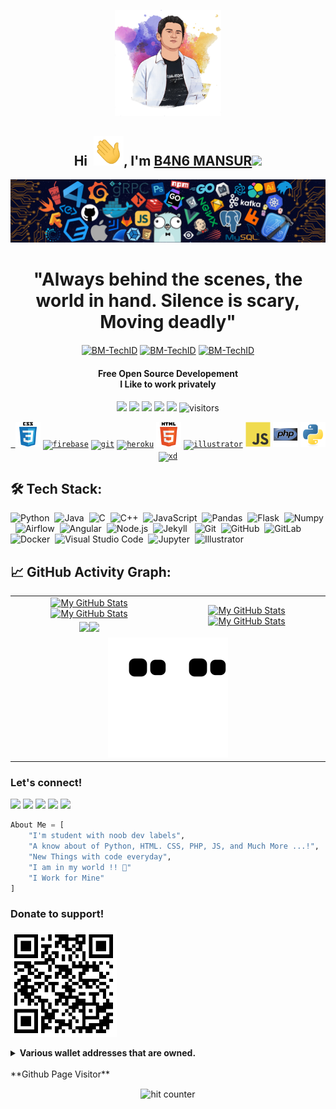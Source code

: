 <p align="center"><a href="#"><img src="https://github.com/BM-TechID/BM-TechID/blob/main/logo/bgmsr.png" alt="BM-TechID" width="170" height="170"/></a></p>

<h2 align="center">Hi  &nbsp;<a href="#"><img src="https://raw.githubusercontent.com/BM-TechID/BM-TechID/master/Hi.gif" width="48px"></a>, I'm <a href="https://www.instagram.com/bg_msr/"> B4N6 MANSUR<img src="https://emojis.slackmojis.com/emojis/images/1495224255/2288/christmas_parrot.gif?1495224255" width="30"/></a></h2> 

[![](./header.png)](#)

<h1 align="center"> "Always behind the scenes, the world in hand. Silence is scary, Moving deadly"</h1>

<p align="center">
<a href="#" target="blank"><img align="center" src="https://cdn.jsdelivr.net/npm/simple-icons@3.0.1/icons/codepen.svg" alt="BM-TechID" height="30" width="40" /></a>
<a href="#" target="blank"><img align="center" src="https://cdn.jsdelivr.net/npm/simple-icons@3.0.1/icons/dev-dot-to.svg" alt="BM-TechID" height="30" width="40" /></a>
<a href="#" target="blank"><img align="center" src="https://cdn.jsdelivr.net/npm/simple-icons@3.0.1/icons/hackerrank.svg" alt="BM-TechID" height="30" width="40" /></a>
</p>

<h4 align="center">Free Open Source Developement <br> I Like to work privately</h4>

<p align="center">
    <a href="https://github.com/BM-TechID/BM-TechID"><img src="https://img.shields.io/badge/status-updating-brightgreen.svg"></a>
    <a href="https://github.com/python/cpython"><img src="https://img.shields.io/badge/Python-3.10-FF1493.svg"></a>
    <a href="https://github.com/BM-TechID/BM-TechID/graphs/contributors"><img src="https://img.shields.io/github/contributors/BM-TechID/BM-TechID?color=blue"></a>
    <a href="https://github.com/BM-TechID"><img src="https://img.shields.io/github/stars/BM-TechID.svg?color=blue&logo=github"></a>
    <a href="https://github.com/BM-TechID/BM-TechID/network/members"><img src="https://img.shields.io/github/forks/BM-TechID/BM-TechID.svg?color=blue&logo=github"></a>
    <img src="https://visitor-badge.laobi.icu/badge?page_id=BM-TechID.BM-TechID" alt="visitors"/>
</p>

<p align="center"><code><a href="https://www.w3schools.com/css/" target="_blank"> <img src="https://raw.githubusercontent.com/devicons/devicon/master/icons/css3/css3-original-wordmark.svg" alt="css3" width="40" height="40"/></a></code>&nbsp;<code><a href="https://firebase.google.com/" target="_blank"><img src="https://www.vectorlogo.zone/logos/firebase/firebase-icon.svg" alt="firebase" width="40" height="40"/></a></code>&nbsp;<code><a href="https://git-scm.com/" target="_blank"><img src="https://www.vectorlogo.zone/logos/git-scm/git-scm-icon.svg" alt="git" width="40" height="40"/></a></code>&nbsp;<code><a href="https://heroku.com" target="_blank"><img src="https://www.vectorlogo.zone/logos/heroku/heroku-icon.svg" alt="heroku" width="40" height="40"/></a></code>&nbsp;<code><a href="https://www.w3.org/html/" target="_blank"><img src="https://raw.githubusercontent.com/devicons/devicon/master/icons/html5/html5-original-wordmark.svg" alt="html5" width="40" height="40"/></a></code>&nbsp;<code><a href="https://www.adobe.com/in/products/illustrator.html" target="_blank"><img src="https://www.vectorlogo.zone/logos/adobe_illustrator/adobe_illustrator-icon.svg" alt="illustrator" width="40" height="40"/></a></code>&nbsp;<code><a href="https://developer.mozilla.org/en-US/docs/Web/JavaScript" target="_blank"><img src="https://raw.githubusercontent.com/devicons/devicon/master/icons/javascript/javascript-original.svg" alt="javascript" width="40" height="40"/></a></code>&nbsp;<code><a href="https://www.php.net" target="_blank"><img src="https://raw.githubusercontent.com/devicons/devicon/master/icons/php/php-original.svg" alt="php" width="40" height="40"/></a></code>&nbsp;<code><a href="https://www.python.org" target="_blank"><img src="https://raw.githubusercontent.com/devicons/devicon/master/icons/python/python-original.svg" alt="python" width="40" height="40"/></a></code>&nbsp;<code><a href="https://www.adobe.com/products/xd.html" target="_blank"><img src="https://cdn.worldvectorlogo.com/logos/adobe-xd.svg" alt="xd" width="40" height="40"/></a></code>&nbsp;</p>


## 🛠️ Tech Stack:
![Python](https://img.shields.io/badge/-Python-555?style=flat&logo=python)&nbsp;
![Java](https://img.shields.io/badge/-Java-555?style=flat&logo=openjdk&logoColor=FFA518)&nbsp;
![C](https://img.shields.io/badge/-C-555?style=flat&logo=C&logoColor=A8B9CC)&nbsp;
![C++](https://img.shields.io/badge/-C++-555?style=flat&logo=C%2B%2B&logoColor=fff)&nbsp;
![JavaScript](https://img.shields.io/badge/-JavaScript-555?style=flat&logo=javascript)&nbsp;
![Pandas](https://img.shields.io/badge/-Pandas-555?style=flat&logo=pandas)&nbsp;
![Flask](https://img.shields.io/badge/-Flask-555?style=flat&logo=flask)&nbsp;
![Numpy](https://img.shields.io/badge/-Numpy-555?style=flat&logo=numpy)&nbsp;
![Airflow](https://img.shields.io/badge/-Apache_Airflow-555?style=flat&logo=Apache-Airflow)&nbsp;
![Angular](https://img.shields.io/badge/-Angular-555?style=flat&logo=angular)&nbsp;
![Node.js](https://img.shields.io/badge/-Node.js-555?style=flat&logo=node.js)&nbsp;
![Jekyll](https://img.shields.io/badge/-Jekyll-555?style=flat&logo=jekyll)&nbsp;&nbsp;
![Git](https://img.shields.io/badge/-Git-555?style=flat&logo=git)&nbsp;
![GitHub](https://img.shields.io/badge/-GitHub-555?style=flat&logo=github)&nbsp;
![GitLab](https://img.shields.io/badge/-GitLab-555?style=flat&logo=gitlab)&nbsp;
![Docker](https://img.shields.io/badge/-Docker-555?style=flat&logo=Docker)&nbsp;
![Visual Studio Code](https://img.shields.io/badge/-Visual%20Studio%20Code-555?style=flat&logo=visual-studio-code&logoColor=007ACC)&nbsp;
![Jupyter](https://img.shields.io/badge/-Jupyter-555?style=flat&logo=jupyter)&nbsp;
![Illustrator](https://img.shields.io/badge/-Illustrator-555?style=flat&logo=adobe-illustrator)&nbsp;



## 📈 GitHub Activity Graph:

<table>
    <tr>
        <td align="center"><a href="https://github.com/BM-TechID#gh-light-mode-only"><img src="https://github-readme-stats.vercel.app/api?username=BM-TechID&show_icons=true&theme=default&include_all_commits=true#gh-light-mode-only" alt="My GitHub Stats"/></a><a href="https://github.com/BM-TechID#gh-dark-mode-only"><img src="https://github-readme-stats.vercel.app/api?username=BM-TechID&show_icons=true&theme=tokyonight&include_all_commits=true#gh-dark-mode-only" alt="My GitHub Stats"/></a></td>
        <td rowspan="2" align="center"><a href="https://github.com/BM-TechID#gh-light-mode-only"><img src="https://github-readme-stats.vercel.app/api/top-langs/?username=BM-TechID&theme=default&langs_count=8#gh-light-mode-only" alt="My GitHub Stats"/></a><a href="https://github.com/BM-TechID#gh-dark-mode-only"><img src="https://github-readme-stats.vercel.app/api/top-langs/?username=BM-TechID&theme=tokyonight&langs_count=8#gh-dark-mode-only" alt="My GitHub Stats"/></a></td>
    </tr>
    <tr>
        <td align="center"><a href="https://github.com/BM-TechID#gh-light-mode-only"><img src="https://github-readme-streak-stats.herokuapp.com/?user=BM-TechID&theme=default"/></a><a href="https://github.com/BM-TechID#gh-dark-mode-only"><img src="https://github-readme-streak-stats.herokuapp.com/?user=BM-TechID&theme=tokyonight"/></a></td>
    </tr>
    <tr>
        <td colspan="2" align="center"><a href="https://github.com/BM-TechID#gh-light-mode-only"><img src="https://raw.githubusercontent.com/BM-TechID/BM-TechID/output/github-contribution-grid-snake.svg" alt="My GitHub Stats"/></a><a href="https://github.com/BM-TechID#gh-dark-mode-only"><img src="https://raw.githubusercontent.com/BM-TechID/BM-TechID/output/github-contribution-grid-snake.svg" alt="My GitHub Stats"/></a></td>
    </tr>
</table>


### Let's connect!
<p>
    <a href="https://bm-techid.github.io" target="blank"><img src="https://img.shields.io/badge/Website-BM--TechID-red?" /></a>
    <a href="https://github.com/BM-TechID" target="blank"><img src="https://img.shields.io/badge/BM--TechID-30302f?style=flat&logo=github" /></a>
    <a href="https://instagram.com/b4n6_mansur" target="blank"><img src="https://img.shields.io/badge/b4n6_mansur-30302f?style=flat&logo=instagram" /></a>
    <a href="https://twitter.com/b4n6mansur" target="blank"><img src="https://img.shields.io/badge/@b4n6mansur-30302f?style=flat&logo=twitter" /></a>
    <a href="https://t.me/B4N6_MANSUR" target="blank"><img src="https://img.shields.io/badge/B4N6_MANSUR-30302f?style=flat&logo=telegram" /></a>
</p>

```py
About Me = [
    "I'm student with noob dev labels",
    "A know about of Python, HTML. CSS, PHP, JS, and Much More ...!",
    "New Things with code everyday",
    "I am in my world !! 💞"
    "I Work for Mine"
]
```


### Donate to support!
<p><a href="#"><img src="https://github.com/BM-TechID/BM-TechID/blob/main/logo/qr-bgmsr.png" width="170" height="170"/></a></p>
<details>
     <summary><strong>Various wallet addresses that are owned.</strong></summary>
        <p>
            <a href="https://paypal.me/mansur.julianto" target="blank"><img src="https://img.shields.io/badge/-30302f?style=flat&logo=paypal" /></a>
            <a href="https://bm-techid.github.io/wallet-donate/bitcoin.html" target="blank"><img src="https://img.shields.io/badge/-30302f?style=flat&logo=bitcoin" /></a>
            <a href="https://bm-techid.github.io/wallet-donate/ethereum.html" target="blank"><img src="https://img.shields.io/badge/-30302f?style=flat&logo=ethereum" /></a>
            <a href="https://bm-techid.github.io/wallet-donate/dogecoin.html" target="blank"><img src="https://img.shields.io/badge/-30302f?style=flat&logo=dogecoin" /></a>
       </p>
</details>


<br>
**Github Page Visitor**

<div align="center">
<p></p>

<img src="https://profile-counter.glitch.me/BM-TechID/count.svg" alt="hit counter" align="center">
</div>




